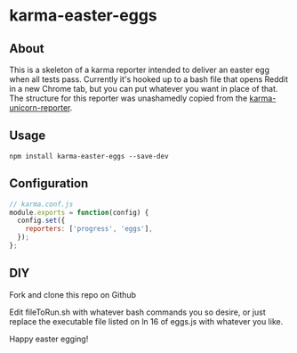 # karma-easter-eggs
## About
This is a skeleton of a karma reporter intended to deliver an easter egg when all tests pass. Currently it's hooked up to a bash file that opens Reddit in a new Chrome tab, but you can put whatever you want in place of that. The structure for this reporter was unashamedly copied from the [karma-unicorn-reporter](https://www.npmjs.com/package/karma-unicorn-reporter).

## Usage

`npm install karma-easter-eggs --save-dev`

## Configuration

```javascript
// karma.conf.js
module.exports = function(config) {
  config.set({
    reporters: ['progress', 'eggs'],
  });
};
```

## DIY

Fork and clone this repo on Github

Edit fileToRun.sh with whatever bash commands you so desire, or just replace the executable file listed on ln 16 of eggs.js with whatever you like.

Happy easter egging!
